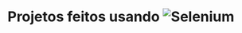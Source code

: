 # Projetos feitos usando  ![Selenium](https://img.shields.io/badge/-selenium-%43B02A?style=for-the-badge&logo=selenium&logoColor=white)
